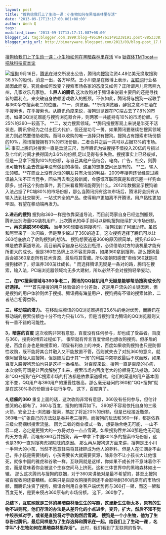 ```yaml
---
layout: post
title: "搜狗给我们上了生动一课：小生物如何在黑暗森林里存活"
date: '2013-09-17T13:17:00.001+08:00'
author: Wenh Q
tags:
modified_time: '2013-09-17T13:17:11.087+08:00'
blogger_id: tag:blogger.com,1999:blog-4961947611491238191.post-8853338123014397904
blogger_orig_url: http://binaryware.blogspot.com/2013/09/blog-post_17.html
---
```

[
搜狗给我们上了生动一课：小生物如何在黑暗森林里存活](http://www.tmtpost.com/64009.html)
Via [钛媒体TMTpost—把脉科技资本论](http://www.tmtpost.com/)

[![搜狗](http://www.tmtpost.com/wp-content/uploads/2013/06/%E6%90%9C%E7%8B%97logo.jpg "搜狗logo")](http://www.tmtpost.com/wp-content/uploads/2013/06/%E6%90%9C%E7%8B%97logo.jpg)
9月16日，[腾讯](http://www.tmtpost.com/tag/%E8%85%BE%E8%AE%AF "查看 腾讯 中的全部文章")在港交所发出公告，腾讯向[搜狗](http://www.tmtpost.com/tag/sogou "查看 搜狗 中的全部文章")注资4.48亿美元换取搜狗36.5%的股份。消息一出，各方哗然。王小川更是在微博上表示，[互联网](http://www.tmtpost.com/tag/%E4%BA%92%E8%81%94%E7%BD%91 "查看 互联网 中的全部文章")行业格局因此而变。究竟会如何改变？搜索市场各家的态度又如何？正所谓月儿弯弯照九州，几家欢乐几家愁。
**1.巨人的腾讯**
这次收购对于腾讯来说最主要目的还是寻找新的赢利点，来突破自身依赖游戏收入的瓶颈。不仅如此，腾讯将与搜狗一起联手与360争夺搜索老二的位置。
**一，浏览器。**所谓浏览器，醉翁之意不在酒在乎搜索也，在乎搜索也。从腾讯角度来说，搜狗浏览器在PC端占去了7.8%的市场，如果QQ浏览器能与搜狗浏览器合并，则两家一共能持有10%的市场份额。与25%的360一较高下。
**二，发力搜索领域。**腾讯搜搜客观上来说是半死不活状态，腾讯曾经为之付出巨大代价，但还是功亏一篑。如果腾讯要继续在搜索领域发力则必然要借助收购。而可以收购的唯一选择只有搜狗。搜狗占有搜索市场份额的10%，腾讯搜搜拥有3%的市场份额，二者合并之后一共可以占据13%的市场。
[![](http://www.tmtpost.com/wp-content/uploads/2013/09/137934139716.jpg)](http://www.tmtpost.com/?attachment_id=64005)
事实上腾讯对搜索一直是垂涎三尺，当年腾讯为做搜搜不惜投入20亿的亏损以及七年的时间才换得国内3.6%的份额,足以见得有多失败。搜搜事实上已经废掉，但是一旦拿下搜狗10%的份额，与自己其他产品结合，电商，广告，社交，则腾讯可能有机会去做当年没有做到的事情。这里的想象空间还是有的。
**三，输入法领域。**在商业上没有永恒的朋友只有永恒的利益。2009年搜狗还曾经告过腾讯输入法不正当竞争，回头再去看这段新闻，会感慨互联网真是和娱乐圈一样狗血颇多。抛开这个狗血事件，我们来看看腾讯能得到什么。2012年数据显示搜狗输入法占据了PC端80%的市场份额，那么当腾讯拥有这块市场后，腾讯将会拥有从输入法到社交聊天，一站式齐全的产品。使得用户更加离不开腾讯，用户黏性更加牢固。有望在移动端再发力。

**2.进击的搜狗**
搜狗和360一样是依靠渠道导流，而目前两家自身已经达到瓶颈，腾讯坐拥海量QQ装机用户，此次腾讯的牵手则可以帮助搜狗继续扩大市场份额。
**一，再次逃脱360收购。**
当年360想要收购搜狗时，搜狗找到了阿里助阵。虽然和阿里来了一次闪婚，但是至少躲过了360的追击，这次搜狗选择了腾讯可以让360彻底放弃了收购搜狗的想法。
搜狗想要逃避360的原因很简单，搜狗和360一样是依靠渠道导流，而目前两家自身已经达到瓶颈，必须借助对方的装机量才能有所更大的成长。但是360在品牌上决不容忍异类，如果360拿到搜狗，那么搜狗最后会被360拿走所有技术资源，最后将其雪藏。所以张朝阳感慨"卖给360就是把搜狗揉碎了，好滋养360茁壮成长。"
而选择腾讯无疑是一条对的路，腾讯在搜索，输入法，PC端浏览器领域均无多大建树，所以必然不会对搜狗轻举妄动。

**二，在PC搜索领域与360争老二，腾讯的QQ装机用户无疑是能够帮助搜狗成长的好选择。**
****首先搜搜的用户体验做的十分差劲，这是用户流失的关键因素，但是搜狗的用户体验则优于搜搜。腾讯拥有海量用户，搜狗拥有不错的搜索体验，二者结合相得益彰。

**三，移动端的潜力。**
在移动端腾讯的QQ浏览器拥有25.6%的绝对优势，而腾讯在移动端的搜索份额也十分不给力只有1.6%，但是当搜狗借力腾讯的QQ浏览器则又有一番不错的可能性。

**3，暗喜的百度**
这次收购非常有意思，百度没有任何参与，却也成了受益者。百度与360，搜狗的博弈过程如下。
很早就有传言百度曾经也想收购搜狗。但矛盾的是，百度自身也是做搜索的，明显有利益上的冲突，百度如果收购搜狗也只是防御性收购，既不能将其合并融入又不能放置不管，否则就失去了对抗360的意义。就像阿里曾经入股搜狗，但是随后由于其"一淘"的利益冲突导致最后不欢而散，如果百度入股搜狗恐怕也只是这样一番格局。
对百度来说，搜狗一直是百度的心病，本次收购可谓是让百度解脱了出来，搜索市场内百度老大的份额将无法撼动。360和"QQ+搜狗"在PC搜索市场的打法都是依靠渠道模式，他们的渠道的用户基本固定不变，QQ用户与360用户的重叠性极高，那么毫无疑问的360和"QQ+搜狗"就是在这30%多的份额当中进行争夺。
这下，百度爽了。

**4,悲催的360**
重复上面的话，这次收购非常有意思，360没有任何参与，但估计想哭的心都有了。360与百度，搜狗的博弈如下。
360好不容易依托自身的三级火箭，安全卫士-浏览器-搜索，搞定了将近20%的份额，但是已经接近瓶颈。360唯一扩张自己的方法就是吞并老三搜狗，而搜狗的玩法和360一样，都是依靠三级火箭捆绑搜索流量。
因为二者的商业模式一致，想要融合绝无可能，一山不容二虎，必定是更强大的一方将对方一点点雪藏。如果搜狗吞并360那是绝无可能的天方夜谭，而唯有360吞并搜狗，再一举拿下中国30%多的搜索市场份额，这也是360一直对搜狗虎视眈眈的原因。
那么再从搜狗这方面来讲，搜狗是王小川一手带大的小孩，当然不愿意轻易将其揉碎成为他人的养料。但是人在江湖身不由己，养小孩是需要钱的，小孩需要长大就需要资源，除非你不让小孩长大让他饿死，就像中国的雅虎和谷歌一样。互联网就是这样，你如果不成长并不意味着你不变，而是意味着你会被这个生存空间马上挤死。这和三体世界中的黑暗森林如出一辙。
那么这次腾讯与搜狗的联姻，对于360来讲绝对是最不希望的，甚至比搜狗被百度收购还要糟糕。如果只是百度收购搜狗则还不会影响到360的原有的市场份额，而腾讯注资了搜狗，腾讯会利用自身客户端优势再与360打一架，而这一架和百度无关，是要来侵占360原有的市场份额。
这下，360惨了。


**总结下，互联网就是三体的黑暗森林活生生的写照，这里新生生物太多，原有的生物不进则死，他们存活的办法是从差异化的小点进步，变异，扩大，然后不知不觉中绞杀掉对手，或者是直接将对手收购然后雪藏。**
**搜狗是一个小生物，他为了生存告过腾讯，最后同样是为了生存选择和腾讯在一起，给我们上了生动一课 ，名字叫"小生物如何在黑暗森林里存活"。**
此时，我们看到了互联网的哲学。
